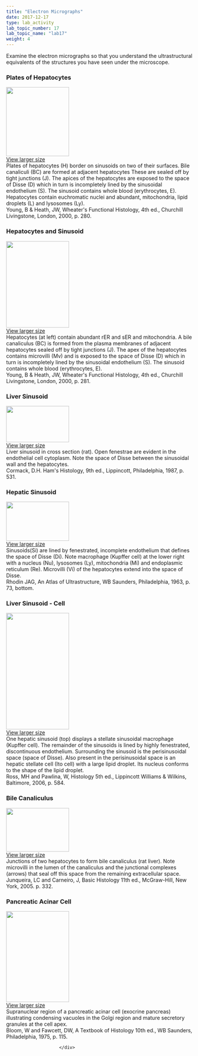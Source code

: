 ```yaml
---
title: "Electron Micrographs"
date: 2017-12-17
type: lab_activity
lab_topic_number: 17
lab_topic_name: "lab17"
weight: 4
---
```

<div class="entrybody">
						<p>Examine the electron micrographs so that you understand the ultrastructural equivalents of the structures you have seen under the microscope.</p>

<h3>Plates of Hepatocytes</h3>

<div class="slidepopup"><div class="thumbnail"> <a href="/assets_c/2009/07/56-1339/" target="_blank" > <img src="http://ccnmtl.columbia.edu/projects/histologylab/assets/images/56-thumb-170x187-1339.jpg" width="170" height="187" alt="" class="mt-image-left"> </a><br> <a href="/assets_c/2009/07/56-1339/" target="_blank" >View larger size</a> </div><div class="slidetxt">Plates of hepatocytes (H) border on sinusoids on two of their surfaces. Bile canaliculi (BC) are formed at adjacent hepatocytes These are sealed off by tight junctions (J). The apices of the hepatocytes are exposed to the space of Disse (D) which in turn is incompletely lined by the sinusoidal endothelium (S). The sinusoid contains whole blood (erythrocytes, E). Hepatocytes contain euchromatic nuclei and abundant, mitochondria, lipid droplets (L) and lysosomes (Ly).<br>
Young, B &amp; Heath, <span class="caps">JW,</span> Wheater's Functional Histology, 4th ed., Churchill Livingstone, London, 2000, p. 280.</div></div>

<h3>Hepatocytes and Sinusoid</h3>

<div class="slidepopup"><div class="thumbnail"> <a href="/assets_c/2009/07/57-1342/" target="_blank" > <img src="http://ccnmtl.columbia.edu/projects/histologylab/assets/images/57-thumb-170x235-1342.jpg" width="170" height="234" alt="" class="mt-image-left"> </a><br> <a href="/assets_c/2009/07/57-1342/" target="_blank" >View larger size</a> </div><div class="slidetxt">Hepatocytes (at left) contain abundant rER and sER and mitochondria. A bile canaliculus (BC) is formed from the plasma membranes of adjacent hepatocytes sealed off by tight junctions (J). The apex of the hepatocytes contains microvilli (Mv) and is exposed to the space of Disse (D) which in turn is incompletely lined by the sinusoidal endothelium (S). The sinusoid contains whole blood (erythrocytes, E).<br>
Young, B &amp; Heath, <span class="caps">JW,</span> Wheater's Functional Histology, 4th ed., Churchill Livingstone, London, 2000, p. 281.</div></div>

<h3>Liver Sinusoid</h3>

<div class="slidepopup"><div class="thumbnail"> <a href="/assets_c/2009/07/32-1267/" target="_blank" > <img src="http://ccnmtl.columbia.edu/projects/histologylab/assets/images/32-thumb-170x98-1267.jpg" width="170" height="98" alt="" class="mt-image-left"> </a><br> <a href="/assets_c/2009/07/32-1267/" target="_blank" >View larger size</a> </div><div class="slidetxt">Liver sinusoid in cross section (rat). Open fenestrae are evident in the endothelial cell cytoplasm. Note the space of Disse between the sinusoidal wall and the hepatocytes.<br>
Cormack, <span class="caps">D.H.</span> Ham's Histology, 9th ed., Lippincott, Philadelphia, 1987, p. 531.</div></div>

<h3>Hepatic Sinusoid</h3>

<div class="slidepopup"><div class="thumbnail"> <a href="/assets_c/2009/07/58-1345/" target="_blank" > <img src="http://ccnmtl.columbia.edu/projects/histologylab/assets/images/58-thumb-170x107-1345.jpg" width="170" height="106" alt="" class="mt-image-left"> </a><br> <a href="/assets_c/2009/07/58-1345/" target="_blank" >View larger size</a> </div><div class="slidetxt">Sinusoids(Si) are lined by fenestrated, incomplete endothelium that defines the space of Disse (Di). Note macrophage (Kupffer cell) at the lower right with a nucleus (Nu), lysosomes (Ly), mitochondria (Mi) and endoplasmic reticulum (Re). Microvilli (Vi) of the hepatocytes extend into the space of Disse.<br>
Rhodin <span class="caps">JAG,</span> An Atlas of Ultrastructure, WB Saunders, Philadelphia, 1963, p. 73, bottom.</div></div>

<h3>Liver Sinusoid - Cell</h3>

<div class="slidepopup"><div class="thumbnail"> <a href="/assets_c/2009/07/59-1348/" target="_blank" > <img src="http://ccnmtl.columbia.edu/projects/histologylab/assets/images/59-thumb-170x316-1348.jpg" width="170" height="315" alt="" class="mt-image-left"> </a><br> <a href="/assets_c/2009/07/59-1348/" target="_blank" >View larger size</a> </div><div class="slidetxt">One hepatic sinusoid (top) displays a stellate sinusoidal macrophage (Kupffer cell). The remainder of the sinusoids is lined by highly fenestrated, discontinuous endothelium. Surrounding the sinusoid is the perisinusoidal space (space of Disse). Also present in the perisinusoidal space is an hepatic stellate cell (Ito cell) with a large lipid droplet. Its nucleus conforms to the shape of the lipid droplet.<br>
Ross, MH and Pawlina, W, Histology 5th ed., Lippincott Williams &amp; Wilkins, Baltimore, 2006, p. 584.</div></div>

<h3>Bile Canaliculus</h3>

<div class="slidepopup"><div class="thumbnail"> <a href="/assets_c/2009/07/60-1351/" target="_blank" > <img src="http://ccnmtl.columbia.edu/projects/histologylab/assets/images/60-thumb-170x118-1351.jpg" width="170" height="118" alt="" class="mt-image-left"> </a><br> <a href="/assets_c/2009/07/60-1351/" target="_blank" >View larger size</a> </div><div class="slidetxt">Junctions of two hepatocytes to form bile canaliculus (rat liver). Note microvilli in the lumen of the canaliculus and the junctional complexes (arrows) that seal off this space from the remaining extracellular space.<br>
Junqueira, LC and Carneiro, J, Basic Histology 11th ed., McGraw-Hill, New York, 2005. p. 332.</div></div>

<h3>Pancreatic Acinar Cell</h3>

<div class="slidepopup"><div class="thumbnail"> <a href="/assets_c/2009/07/61-1354/" target="_blank" > <img src="http://ccnmtl.columbia.edu/projects/histologylab/assets/images/61-thumb-170x247-1354.jpg" width="170" height="246" alt="" class="mt-image-left"> </a><br> <a href="/assets_c/2009/07/61-1354/" target="_blank" >View larger size</a> </div><div class="slidetxt">Supranuclear region of a pancreatic acinar cell (exocrine pancreas) illustrating condensing vacuoles in the Golgi region and mature secretory granules at the cell apex.<br>
Bloom, W and Fawcett, <span class="caps">DW,</span> A Textbook of Histology 10th ed., WB Saunders, Philadelphia, 1975, p. 115.</div></div>
						
						
						</div>
